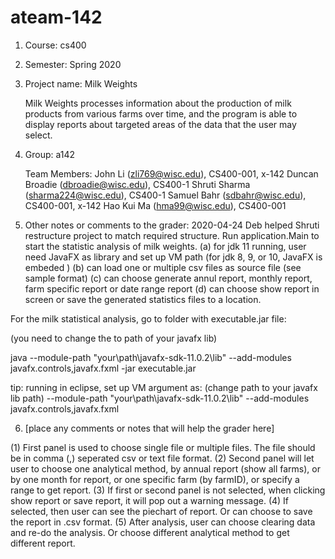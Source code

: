 # ateam-142

1. Course: cs400
2. Semester: Spring 2020
3. Project name: Milk Weights

    Milk Weights processes information about the production of milk products from various farms over time, and the program is able to display reports about targeted areas of the data that the user may select. 
    
4. Group: a142

    Team Members:
    John Li (zli769@wisc.edu), CS400-001, x-142
    Duncan Broadie (dbroadie@wisc.edu), CS400-1
    Shruti Sharma (sharma224@wisc.edu), CS400-1
    Samuel Bahr (sdbahr@wisc.edu), CS400-001, x-142
    Hao Kui Ma (hma99@wisc.edu), CS400-001
    
    
5. Other notes or comments to the grader:
    2020-04-24 Deb helped Shruti restructure project to match required structure.
    Run application.Main to start the statistic analysis of milk weights.
    (a) for jdk 11 running, user need JavaFX as library and set up VM path (for jdk 8, 9, or 10, JavaFX is embeded )
    (b) can load one or multiple csv files as source file (see sample format)
    (c) can choose generate annul report, monthly report, farm specific report or date range report
    (d) can choose show report in screen or save the generated statistics files to a location.

For the milk statistical analysis, go to folder with executable.jar file:

(you need to change the to path of your javafx lib)

java --module-path "your\path\javafx-sdk-11.0.2\lib" --add-modules javafx.controls,javafx.fxml -jar executable.jar
 

tip: running in eclipse, set up VM argument as: (change path to your javafx lib path)
--module-path "your\path\javafx-sdk-11.0.2\lib" --add-modules javafx.controls,javafx.fxml

6.  [place any comments or notes that will help the grader here]

  (1) First panel is used to choose single file or multiple files. The file should be in comma (,) seperated csv or text file format.
  (2) Second panel will let user to choose one analytical method, by annual report (show all farms), or by one month for report, or one specific farm (by farmID),
		or specify a range to get report.
  (3) If first or second panel is not selected, when clicking show report or save report, it will pop out a warning message.
  (4) If selected, then user can see the piechart of report.  Or can choose to save the report in .csv format.
  (5) After analysis, user can choose clearing data and re-do the analysis. Or choose different analytical method to get different report.
